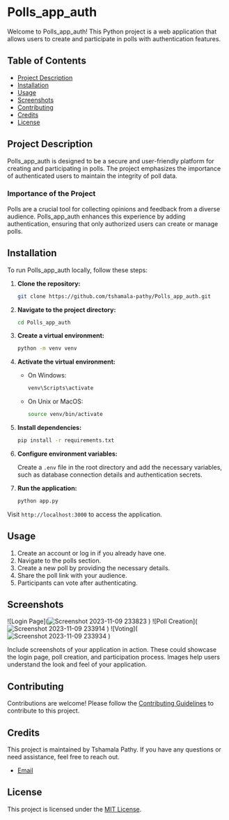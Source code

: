 # Polls_app_auth

Welcome to Polls_app_auth! This Python project is a web application that allows users to create and participate in polls with authentication features.

## Table of Contents

- [Project Description](#project-description)
- [Installation](#installation)
- [Usage](#usage)
- [Screenshots](#screenshots)
- [Contributing](#contributing)
- [Credits](#credits)
- [License](#license)

## Project Description

Polls_app_auth is designed to be a secure and user-friendly platform for creating and participating in polls. The project emphasizes the importance of authenticated users to maintain the integrity of poll data.

### Importance of the Project

Polls are a crucial tool for collecting opinions and feedback from a diverse audience. Polls_app_auth enhances this experience by adding authentication, ensuring that only authorized users can create or manage polls.

## Installation

To run Polls_app_auth locally, follow these steps:

1. **Clone the repository:**

    ```bash
    git clone https://github.com/tshamala-pathy/Polls_app_auth.git
    ```

2. **Navigate to the project directory:**

    ```bash
    cd Polls_app_auth
    ```

3. **Create a virtual environment:**

    ```bash
    python -m venv venv
    ```

4. **Activate the virtual environment:**

    - On Windows:

        ```bash
        venv\Scripts\activate
        ```

    - On Unix or MacOS:

        ```bash
        source venv/bin/activate
        ```

5. **Install dependencies:**

    ```bash
    pip install -r requirements.txt
    ```

6. **Configure environment variables:**

    Create a `.env` file in the root directory and add the necessary variables, such as database connection details and authentication secrets.

7. **Run the application:**

    ```bash
    python app.py
    ```

Visit `http://localhost:3000` to access the application.

## Usage

1. Create an account or log in if you already have one.
2. Navigate to the polls section.
3. Create a new poll by providing the necessary details.
4. Share the poll link with your audience.
5. Participants can vote after authenticating.

## Screenshots
![Login Page](![Screenshot 2023-11-09 233823](https://github.com/tshamala-pathy/Polls_app_auth/assets/146994366/e699b5af-369c-46f6-a6d1-dfdfc5ddaef2)
)
![Poll Creation](![Screenshot 2023-11-09 233914](https://github.com/tshamala-pathy/Polls_app_auth/assets/146994366/42759a4f-23c9-49be-8e3c-5414326b5112)
)
![Voting](![Screenshot 2023-11-09 233934](https://github.com/tshamala-pathy/Polls_app_auth/assets/146994366/2d68adf4-3890-4d5c-957c-ff6c847cff25)
)

Include screenshots of your application in action. These could showcase the login page, poll creation, and participation process. Images help users understand the look and feel of your application.

## Contributing

Contributions are welcome! Please follow the [Contributing Guidelines](CONTRIBUTING.md) to contribute to this project.

## Credits

This project is maintained by Tshamala Pathy. If you have any questions or need assistance, feel free to reach out.

- [Email](pathypathyco999@gmail.com)

## License

This project is licensed under the [MIT License](LICENSE).
